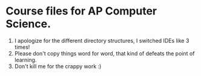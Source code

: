 # Course files for AP Computer Science.

1. I apologize for the different directory structures, I switched IDEs like 3 times!
2. Please don't copy things word for word, that kind of defeats the point of learning. 
3. Don't kill me for the crappy work :)

